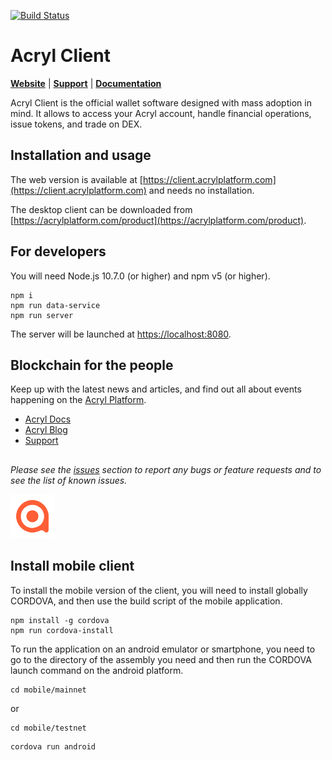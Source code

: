 [![Build Status](https://travis-ci.com/acrylplatform/AcrylGUI.svg?branch=master)](https://travis-ci.com/acrylplatform/AcrylGUI)
# Acryl Client

[**Website**](https://acrylplatform.com/) | [**Support**](https://support.acrylplatform.com/) | [**Documentation**](https://docs.acrylplatform.com/)

Acryl Client is the official wallet software designed with mass adoption in mind. It allows to access your Acryl account, handle financial operations, issue tokens, and trade on DEX.

## Installation and usage

The web version is available at [https://client.acrylplatform.com](https://client.acrylplatform.com) and needs no installation.

The desktop client can be downloaded from [https://acrylplatform.com/product](https://acrylplatform.com/product).

## For developers

You will need Node.js 10.7.0 (or higher) and npm v5 (or higher).

```
npm i
npm run data-service
npm run server
```

The server will be launched at [https://localhost:8080](https://localhost:8080).

## Blockchain for the people

Keep up with the latest news and articles, and find out all about events happening on the [Acryl Platform](https://acrylplatform.com/).

* [Acryl Docs](https://docs.acrylplatform.com/)
* [Acryl Blog](https://blog.acrylplatform.com/)
* [Support](https://support.acrylplatform.com/)

##

_Please see the [issues](https://github.com/acrylplatform/AcrylGUI/issues) section to report any bugs or feature requests and to see the list of known issues._

[<img src="src/img/ico/android-chrome-512x512.png" width="70px" alt="Acryl Logo" />](https://acrylplatform.com/)

## Install mobile client

To install the mobile version of the client, you will need to install globally CORDOVA, and then use the build script of the mobile application.

```
npm install -g cordova
npm run cordova-install
```
To run the application on an android emulator or smartphone, you need to go to the directory of the assembly you need and then run the CORDOVA launch command on the android platform.

```
cd mobile/mainnet
```
or

```
cd mobile/testnet
```

```
cordova run android
```


